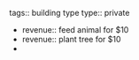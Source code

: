 tags:: building type
type:: private

- revenue:: feed animal for $10
- revenue:: plant tree for $10
-